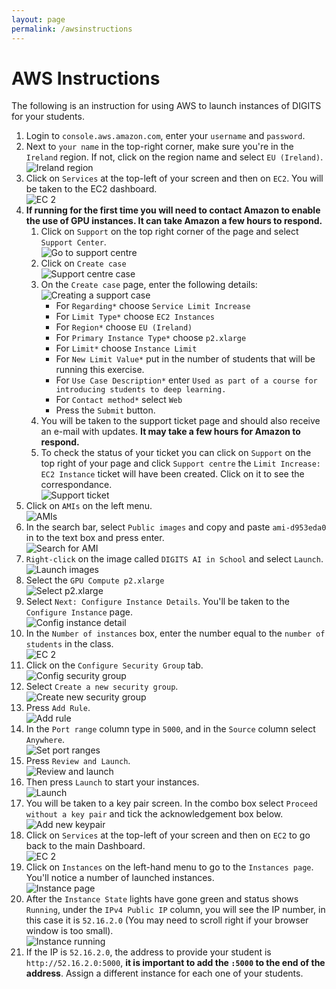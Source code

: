 ```yaml
---
layout: page
permalink: /awsinstructions
---
```


# AWS Instructions

The following is an instruction for using AWS to launch instances of DIGITS for your students.

1. Login to `console.aws.amazon.com`, enter your `username` and `password`.
2. Next to `your name` in the top-right corner, make sure you're in the `Ireland` region. If not, click on the region name and select `EU (Ireland)`. <br/>![Ireland region](/img/aws/irelandregion.png)
3. Click on `Services` at the top-left of your screen and then on `EC2`. You will be taken to the EC2 dashboard.
    <br/>![EC 2](/img/aws/2-ec2.png)
4. **If running for the first time you will need to contact Amazon to enable the use of GPU instances. It can take Amazon a few hours to respond.** 
	1. Click on `Support` on the top right corner of the page and select `Support Center`. <br/>![Go to support centre](/img/aws/supportcentre.png)
	2. Click on `Create case` <br/>![Support centre case](/img/aws/supportcentrepage.png)
	3. On the `Create case` page, enter the following details: <br/>![Creating a support case](/img/aws/supportcase.png)
		* For `Regarding*` choose `Service Limit Increase`
		* For `Limit Type*` choose `EC2 Instances`
		* For `Region*` choose `EU (Ireland)`
		* For `Primary Instance Type*` choose `p2.xlarge`
		* For `Limit*` choose `Instance Limit`
		* For `New Limit Value*` put in the number of students that will be running this exercise.
		* For `Use Case Description*` enter `Used as part of a course for introducing students to deep learning.`
		* For `Contact method*` select `Web`
		* Press the `Submit` button.
	4. You will be taken to the support ticket page and should also receive an e-mail with updates. **It may take a few hours for Amazon to respond.**
	5. To check the status of your ticket you can click on `Support` on the top right of your page and click `Support centre` the `Limit Increase: EC2 Instance` ticket will have been created. Click on it to see the correspondance.  <br/>![Support ticket](/img/aws/supportticket.png)
5. Click on `AMIs` on the left menu. <br/>![AMIs](/img/aws/3-amis.png)
6. In the search bar, select `Public images` and copy and paste `ami-d953eda0` in to the text box and press enter. <br/>![Search for AMI](/img/aws/4-amisearch.png)
7. `Right-click` on the image called `DIGITS AI in School` and select `Launch`. <br/>![Launch images](/img/aws/5-launchimg.png)
8. Select the `GPU Compute p2.xlarge` <br/>![Select p2.xlarge](/img/aws/6-p2xlarge.png)
9. Select `Next: Configure Instance Details`. You'll be taken to the `Configure Instance` page. <br/>![Config instance detail](/img/aws/7-configinstancedetail.png)
10. In the `Number of instances` box, enter the number equal to the `number of students` in the class. <br/>![EC 2](/img/aws/8-numinstances.png)
11. Click on the `Configure Security Group` tab. <br/>![Config security group](/img/aws/9-configsecuritygroup.png)
12. Select `Create a new security group`.  <br/>![Create new security group](/img/aws/10-createnewsecuritygroup.png)
13. Press `Add Rule`.  <br/>![Add rule](/img/aws/11-addrule.png)
14. In the `Port range` column type in `5000`, and in the `Source` column select `Anywhere`.  <br/>![Set port ranges](/img/aws/12-portrangeandsource.png)
15. Press `Review and Launch`.  <br/>![Review and launch](/img/aws/13-reviewandlaunch.png)
16. Then press `Launch` to start your instances.  <br/>![Launch](/img/aws/14-launch.png)
17. You will be taken to a key pair screen. In the combo box select `Proceed without a key pair` and tick the acknowledgement box below.  <br/>![Add new keypair](/img/aws/15-keypair.png)
18. Click on `Services` at the top-left of your screen and then on `EC2` to go back to the main Dashboard. <br/>![EC 2](/img/aws/2-ec2.png)
19. Click on `Instances` on the left-hand menu to go to the `Instances page`. You'll notice a number of launched instances.  <br/>![Instance page](/img/aws/17-instancepage.png)
20. After the `Instance State` lights have gone green and status shows `Running`, under the `IPv4 Public IP` column, you will see the IP number, in this case it is `52.16.2.0` (You may need to scroll right if your browser window is too small).  <br/>![Instance running](/img/aws/18-instancerunning.png)
21. If the IP is `52.16.2.0`, the address to provide your student is `http://52.16.2.0:5000`, **it is important to add the `:5000` to the end of the address**. Assign a different instance for each one of your students.
